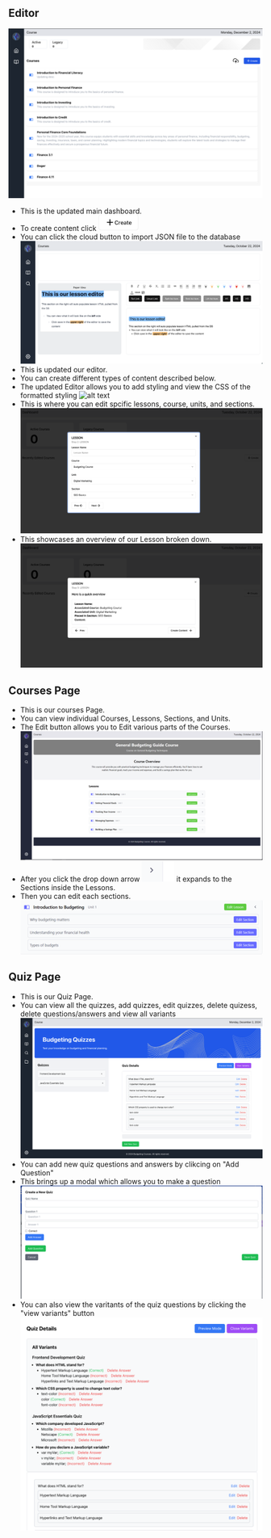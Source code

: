 ## Editor

![alt text](https://github.com/coreybrowndev/next-gen-financial-learning-hub/blob/master/pictures/Screenshot%202024-12-02%20at%2022.06.50.png)
- This is the updated main dashboard.
- To create content click ![alt text](https://github.com/coreybrowndev/next-gen-financial-learning-hub/blob/master/pictures/Capture.PNG)
- You can click the cloud button to import JSON file to the database 
![alt text](https://github.com/coreybrowndev/next-gen-financial-learning-hub/blob/master/pictures/Screenshot%202024-10-22%20at%2019.14.36.png)
- This is updated our editor.
- You can create different types of content described below.
- The updated Editor allows you to add styling and view the CSS of the formatted styling 
![alt text](https://cdn.discordapp.com/attachments/1183911766405677218/1313347594277224488/Screenshot_2024-12-02_at_22.20.50.png?ex=674fcdc3&is=674e7c43&hm=290a54c828d82ed857084308afb8b2334a68ef449b71b9d3052ab3355e482dca&)
- This is where you can edit spcific lessons, course, units, and sections. 
![alt text](https://github.com/coreybrowndev/next-gen-financial-learning-hub/blob/master/pictures/Screenshot%202024-10-22%20at%2019.11.11.png)
- This showcases an overview of our Lesson broken down.
![alt text](https://github.com/coreybrowndev/next-gen-financial-learning-hub/blob/master/pictures/Screenshot%202024-10-22%20at%2019.11.20.png)

## Courses Page
- This is our courses Page.
- You can view individual Courses, Lessons, Sections, and Units.
- The Edit button allows you to Edit various parts of the Courses.
![alt text](https://github.com/coreybrowndev/next-gen-financial-learning-hub/blob/master/pictures/Courses.PNG)
- After you click the drop down arrow ![alt text](https://github.com/coreybrowndev/next-gen-financial-learning-hub/blob/master/pictures/DropDown.PNG) it expands to the Sections inside the Lessons.
- Then you can edit each sections.
![alt text](https://github.com/coreybrowndev/next-gen-financial-learning-hub/blob/master/pictures/Courses_Section.PNG)

## Quiz Page 
- This is our Quiz Page.
- You can view all the quizzes, add quizzes, edit quizzes, delete quizess, delete questions/answers and view all variants
![alt text](https://github.com/coreybrowndev/next-gen-financial-learning-hub/blob/master/pictures/Screenshot%202024-12-02%20at%2022.02.47.png)
- You can add new quiz questions and answers by clikcing on "Add Question"
- This brings up a modal which allows you to make a question
![alt text](https://github.com/coreybrowndev/next-gen-financial-learning-hub/blob/master/pictures/Screenshot%202024-12-02%20at%2022.03.26.png)
- You can also view the varitants of the quiz questions by clicking the "view variants" button
![alt text](https://github.com/coreybrowndev/next-gen-financial-learning-hub/blob/master/pictures/Screenshot%202024-12-02%20at%2022.03.15.png)


